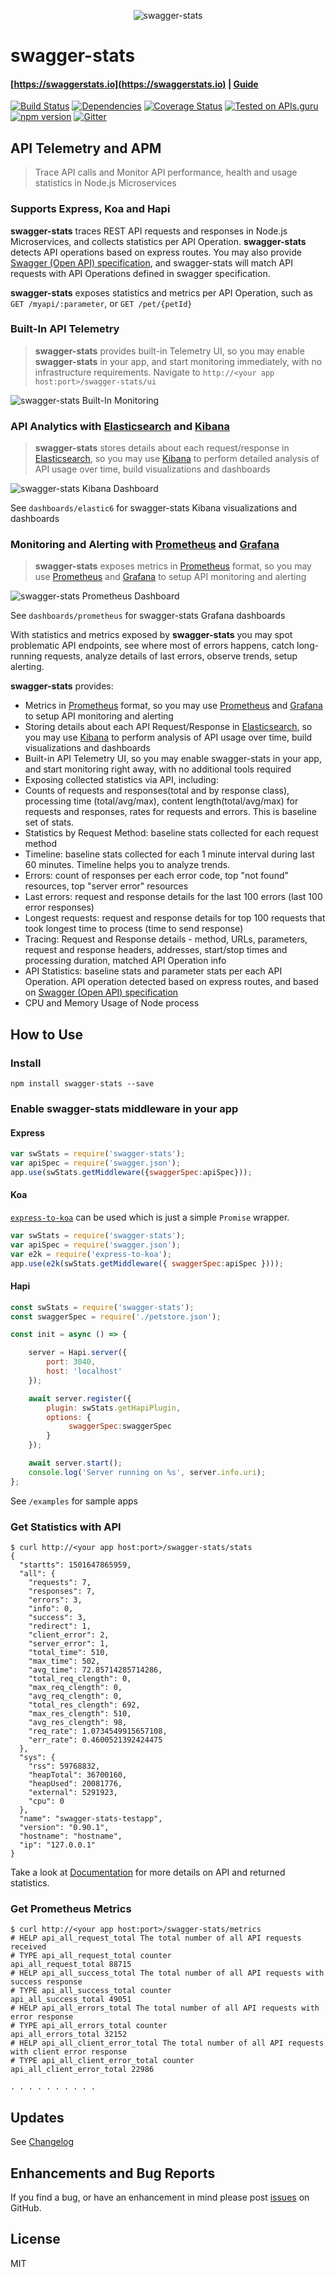 <p align="center">
<img src="https://github.com/slanatech/swagger-stats/blob/master/screenshots/logo.png?raw=true" alt="swagger-stats"/>
</p>

# swagger-stats


####  [https://swaggerstats.io](https://swaggerstats.io) | [Guide](https://swaggerstats.io/guide/) 

[![Build Status](https://travis-ci.org/slanatech/swagger-stats.svg?branch=master)](https://travis-ci.org/slanatech/swagger-stats)
[![Dependencies](https://david-dm.org/slanatech/swagger-stats.svg)](https://david-dm.org/slanatech/swagger-stats)
[![Coverage Status](https://coveralls.io/repos/github/slanatech/swagger-stats/badge.svg?branch=master&dummy)](https://coveralls.io/github/slanatech/swagger-stats?branch=master&dummy)
[![Tested on APIs.guru](https://api.apis.guru/badges/tested_on.svg)](https://APIs.guru)
[![npm version](https://badge.fury.io/js/swagger-stats.svg)](https://badge.fury.io/js/swagger-stats)
[![Gitter](https://badges.gitter.im/swagger-stats/community.svg)](https://gitter.im/swagger-stats/community?utm_source=badge&utm_medium=badge&utm_campaign=pr-badge)



## API Telemetry and APM 

> Trace API calls and Monitor API performance, health and usage statistics in Node.js Microservices

### Supports Express, Koa and Hapi

**swagger-stats** traces REST API requests and responses in Node.js Microservices, and collects statistics per API Operation.
**swagger-stats** detects API operations based on express routes. You may also provide [Swagger (Open API) specification](https://swagger.io/specification/), 
and swagger-stats will match API requests with API Operations defined in swagger specification. 

**swagger-stats** exposes statistics and metrics per API Operation, such as `GET /myapi/:parameter`, or `GET /pet/{petId}`
 

### Built-In API Telemetry 

> **swagger-stats** provides built-in Telemetry UI, so you may enable **swagger-stats** in your app, and start monitoring immediately, with no infrastructure requirements.
> Navigate to `http://<your app host:port>/swagger-stats/ui`   


![swagger-stats Built-In Monitoring](screenshots/ui0950.gif?raw=true)


       
### API Analytics with [Elasticsearch](https://www.elastic.co/) and [Kibana](https://www.elastic.co/products/kibana)

> **swagger-stats** stores details about each request/response in [Elasticsearch](https://www.elastic.co/), so you may use [Kibana](https://www.elastic.co/products/kibana) 
> to perform detailed analysis of API usage over time, build visualizations and dashboards


![swagger-stats Kibana Dashboard](screenshots/kibana.gif?raw=true)

See `dashboards/elastic6` for swagger-stats Kibana visualizations and dashboards
 

### Monitoring and Alerting with [Prometheus](https://prometheus.io/) and [Grafana](https://grafana.com/)

> **swagger-stats** exposes metrics in [Prometheus](https://prometheus.io/) format, so you may use [Prometheus](https://prometheus.io/) and [Grafana](https://grafana.com/) to setup API monitoring and alerting


![swagger-stats Prometheus Dashboard](screenshots/prometheus-dashboard-2-sm.png?raw=true)


See `dashboards/prometheus` for swagger-stats Grafana dashboards 



With statistics and metrics exposed by **swagger-stats** you may spot problematic API endpoints, see where most of errors happens, 
catch long-running requests, analyze details of last errors, observe trends, setup alerting. 

 
**swagger-stats** provides:
* Metrics in [Prometheus](https://prometheus.io/) format, so you may use [Prometheus](https://prometheus.io/) and [Grafana](https://grafana.com/) to setup API monitoring and alerting
* Storing details about each API Request/Response in [Elasticsearch](https://www.elastic.co/), so you may use [Kibana](https://www.elastic.co/products/kibana) to perform analysis of API usage over time, build visualizations and dashboards  
* Built-in API Telemetry UI, so you may enable swagger-stats in your app, and start monitoring right away, with no additional tools required
* Exposing collected statistics via API, including:
* Counts of requests and responses(total and by response class), processing time (total/avg/max), 
content length(total/avg/max) for requests and responses, rates for requests and errors. 
This is baseline set of stats. 
* Statistics by Request Method: baseline stats collected for each request method
* Timeline: baseline stats collected for each 1 minute interval during last 60 minutes. Timeline helps you to analyze trends.
* Errors: count of responses per each error code, top "not found" resources, top "server error" resources
* Last errors: request and response details for the last 100 errors (last 100 error responses)
* Longest requests: request and response details for top 100 requests that took longest time to process (time to send response)
* Tracing: Request and Response details - method, URLs, parameters, request and response headers, addresses, start/stop times and processing duration, matched API Operation info
* API Statistics: baseline stats and parameter stats per each API Operation. API operation detected based on express routes, and based on [Swagger (Open API) specification](https://swagger.io/specification/) 
* CPU and Memory Usage of Node process


## How to Use 


### Install 

```
npm install swagger-stats --save
```

### Enable swagger-stats middleware in your app

#### Express

```javascript
var swStats = require('swagger-stats');
var apiSpec = require('swagger.json');
app.use(swStats.getMiddleware({swaggerSpec:apiSpec}));
```

#### Koa

[`express-to-koa`](https://github.com/kaelzhang/express-to-koa) can be used which is just a simple `Promise` wrapper.

```javascript
var swStats = require('swagger-stats');
var apiSpec = require('swagger.json');
var e2k = require('express-to-koa');
app.use(e2k(swStats.getMiddleware({ swaggerSpec:apiSpec })));
```

#### Hapi

```javascript
const swStats = require('swagger-stats');
const swaggerSpec = require('./petstore.json');

const init = async () => {

    server = Hapi.server({
        port: 3040,
        host: 'localhost'
    });

    await server.register({
        plugin: swStats.getHapiPlugin,
        options: {
             swaggerSpec:swaggerSpec
        }
    });

    await server.start();
    console.log('Server running on %s', server.info.uri);
};
````

See `/examples` for sample apps

### Get Statistics with API


```
$ curl http://<your app host:port>/swagger-stats/stats
{
  "startts": 1501647865959,
  "all": {
    "requests": 7,
    "responses": 7,
    "errors": 3,
    "info": 0,
    "success": 3,
    "redirect": 1,
    "client_error": 2,
    "server_error": 1,
    "total_time": 510,
    "max_time": 502,
    "avg_time": 72.85714285714286,
    "total_req_clength": 0,
    "max_req_clength": 0,
    "avg_req_clength": 0,
    "total_res_clength": 692,
    "max_res_clength": 510,
    "avg_res_clength": 98,
    "req_rate": 1.0734549915657108,
    "err_rate": 0.4600521392424475
  },
  "sys": {
    "rss": 59768832,
    "heapTotal": 36700160,
    "heapUsed": 20081776,
    "external": 5291923,
    "cpu": 0
  },
  "name": "swagger-stats-testapp",
  "version": "0.90.1",
  "hostname": "hostname",
  "ip": "127.0.0.1"
}
```

Take a look at [Documentation](http://swaggerstats.io/docs.html#api) for more details on API and returned statistics.


### Get Prometheus Metrics 


```
$ curl http://<your app host:port>/swagger-stats/metrics
# HELP api_all_request_total The total number of all API requests received
# TYPE api_all_request_total counter
api_all_request_total 88715
# HELP api_all_success_total The total number of all API requests with success response
# TYPE api_all_success_total counter
api_all_success_total 49051
# HELP api_all_errors_total The total number of all API requests with error response
# TYPE api_all_errors_total counter
api_all_errors_total 32152
# HELP api_all_client_error_total The total number of all API requests with client error response
# TYPE api_all_client_error_total counter
api_all_client_error_total 22986

. . . . . . . . . .  

```


## Updates 

See [Changelog](https://github.com/slanatech/swagger-stats/blob/master/CHANGELOG.md)

## Enhancements and Bug Reports

If you find a bug, or have an enhancement in mind please post [issues](https://github.com/slanatech/swagger-stats/issues) on GitHub.

## License
 
MIT
